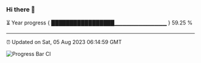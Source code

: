 ### Hi there 👋

⏳ Year progress { █████████████████▁▁▁▁▁▁▁▁▁▁▁▁▁ } 59.25 %

---

⏰ Updated on Sat, 05 Aug 2023 06:14:59 GMT

![Progress Bar CI](https://github.com/liununu/liununu/workflows/Progress%20Bar%20CI/badge.svg)
